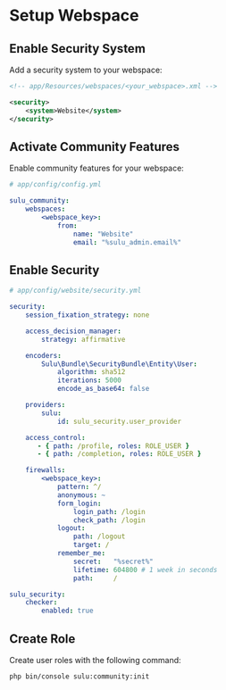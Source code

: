 # Setup Webspace

## Enable Security System

Add a security system to your webspace:

```xml
<!-- app/Resources/webspaces/<your_webspace>.xml -->

<security>
    <system>Website</system>
</security>
```

## Activate Community Features

Enable community features for your webspace:

```yml
# app/config/config.yml

sulu_community:
    webspaces:
        <webspace_key>:
            from:
                name: "Website"
                email: "%sulu_admin.email%"
```

## Enable Security

```yml 
# app/config/website/security.yml

security:
    session_fixation_strategy: none

    access_decision_manager:
        strategy: affirmative

    encoders:
        Sulu\Bundle\SecurityBundle\Entity\User:
            algorithm: sha512
            iterations: 5000
            encode_as_base64: false

    providers:
        sulu:
            id: sulu_security.user_provider

    access_control:
       - { path: /profile, roles: ROLE_USER }
       - { path: /completion, roles: ROLE_USER }

    firewalls:
        <webspace_key>:
            pattern: ^/
            anonymous: ~
            form_login:
                login_path: /login
                check_path: /login
            logout:
                path: /logout
                target: /
            remember_me:
                secret:   "%secret%"
                lifetime: 604800 # 1 week in seconds
                path:     /

sulu_security:
    checker:
        enabled: true
```

## Create Role

Create user roles with the following command:

```bash
php bin/console sulu:community:init
```


